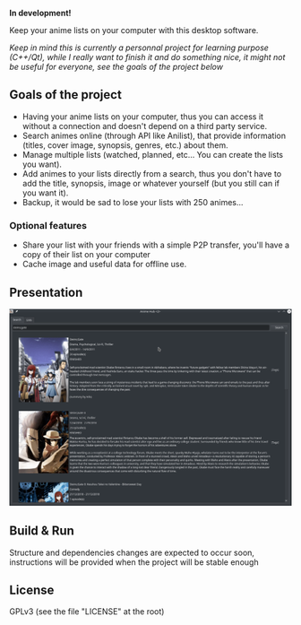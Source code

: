**In development!**  
  
Keep your anime lists on your computer with this desktop software.

*Keep in mind this is currently a personnal project for learning purpose (C++/Qt), while I really want to finish it and do something nice, it might not be useful for everyone, see the goals of the project below*

## Goals of the project

- Having your anime lists on your computer, thus you can access it without a connection and doesn't depend on a third party service.
- Search animes online (through API like Anilist), that provide information (titles, cover image, synopsis, genres, etc.) about them.
- Manage multiple lists (watched, planned, etc... You can create the lists you want).
- Add animes to your lists directly from a search, thus you don't have to add the title, synopsis, image or whatever yourself (but you still can if you want it).
- Backup, it would be sad to lose your lists with 250 animes...

### Optional features

- Share your list with your friends with a simple P2P transfer, you'll have a copy of their list on your computer
- Cache image and useful data for offline use.

## Presentation

![presentation](https://github.com/VynDev/Anime-Hub/blob/main/images/presentation.gif)

## Build & Run

Structure and dependencies changes are expected to occur soon, instructions will be provided when the project will be stable enough

## License

GPLv3 (see the file "LICENSE" at the root)